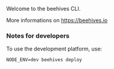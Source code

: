 Welcome to the beehives CLI.

More informations on https://beehives.io


### Notes for developers

To use the development platform, use:
```
NODE_ENV=dev beehives deploy
```
